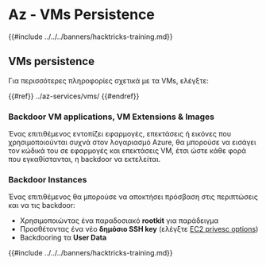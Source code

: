 # Az - VMs Persistence

{{#include ../../../banners/hacktricks-training.md}}

## VMs persistence

Για περισσότερες πληροφορίες σχετικά με τα VMs, ελέγξτε:

{{#ref}}
../az-services/vms/
{{#endref}}

### Backdoor VM applications, VM Extensions & Images <a href="#backdoor-instances" id="backdoor-instances"></a>

Ένας επιτιθέμενος εντοπίζει εφαρμογές, επεκτάσεις ή εικόνες που χρησιμοποιούνται συχνά στον λογαριασμό Azure, θα μπορούσε να εισάγει τον κώδικά του σε εφαρμογές και επεκτάσεις VM, έτσι ώστε κάθε φορά που εγκαθίστανται, η backdoor να εκτελείται.

### Backdoor Instances <a href="#backdoor-instances" id="backdoor-instances"></a>

Ένας επιτιθέμενος θα μπορούσε να αποκτήσει πρόσβαση στις περιπτώσεις και να τις backdoor:

- Χρησιμοποιώντας ένα παραδοσιακό **rootkit** για παράδειγμα
- Προσθέτοντας ένα νέο **δημόσιο SSH key** (ελέγξτε [EC2 privesc options](https://cloud.hacktricks.xyz/pentesting-cloud/aws-security/aws-privilege-escalation/aws-ec2-privesc))
- Backdooring τα **User Data**

{{#include ../../../banners/hacktricks-training.md}}
